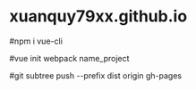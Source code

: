 # xuanquy79xx.github.io
#npm i vue-cli

#vue init webpack name_project

#git subtree push --prefix dist origin gh-pages
